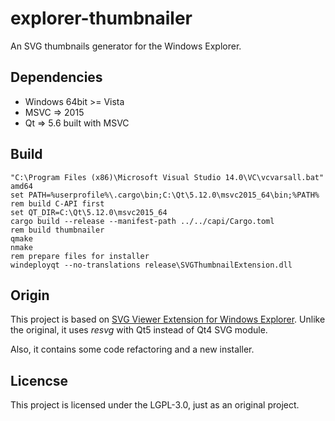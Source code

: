 # explorer-thumbnailer

An SVG thumbnails generator for the Windows Explorer.

## Dependencies

- Windows 64bit >= Vista
- MSVC => 2015
- Qt => 5.6 built with MSVC

## Build

```batch
"C:\Program Files (x86)\Microsoft Visual Studio 14.0\VC\vcvarsall.bat" amd64
set PATH=%userprofile%\.cargo\bin;C:\Qt\5.12.0\msvc2015_64\bin;%PATH%
rem build C-API first
set QT_DIR=C:\Qt\5.12.0\msvc2015_64
cargo build --release --manifest-path ../../capi/Cargo.toml
rem build thumbnailer
qmake
nmake
rem prepare files for installer
windeployqt --no-translations release\SVGThumbnailExtension.dll
```

## Origin

This project is based on
[SVG Viewer Extension for Windows Explorer](https://github.com/maphew/svg-explorer-extension).
Unlike the original, it uses *resvg* with Qt5 instead of Qt4 SVG module.

Also, it contains some code refactoring and a new installer.

## Licencse

This project is licensed under the LGPL-3.0, just as an original project.
